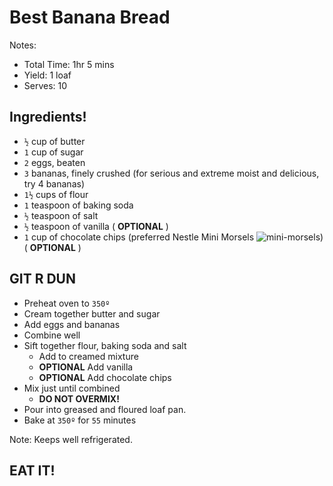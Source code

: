 # Best Banana Bread
Notes:
- Total Time: 1hr 5 mins
- Yield: 1 loaf
- Serves: 10

## Ingredients!
- `½` cup of butter
- `1` cup of sugar
- `2` eggs, beaten
- `3` bananas, finely crushed (for serious and extreme moist and delicious, try 4 bananas)
- `1½` cups of flour
- `1` teaspoon of baking soda
- `½` teaspoon of salt
- `½` teaspoon of vanilla ( **OPTIONAL** )
- `1` cup of chocolate chips (preferred Nestle Mini Morsels ![mini-morsels](https://i.imgur.com/4QhWlRg.png)) ( **OPTIONAL** ) 

## GIT R DUN
- Preheat oven to `350º`
- Cream together butter and sugar
- Add eggs and bananas
- Combine well
- Sift together flour, baking soda and salt
  - Add to creamed mixture
  - **OPTIONAL** Add vanilla
  - **OPTIONAL** Add chocolate chips
- Mix just until combined
  - **DO NOT OVERMIX!**
- Pour into greased and floured loaf pan.
- Bake at `350º` for `55` minutes

Note: Keeps well refrigerated.

## EAT IT!
